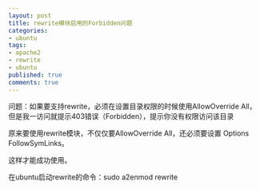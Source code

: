 ```yaml
---
layout: post
title: rewrite模块启用的Forbidden问题
categories:
- ubuntu
tags:
- apache2
- rewrite
- ubuntu
published: true
comments: true
---
```

<p>问题：如果要支持rewrite，必须在设置目录权限的时候使用AllowOverride All，但是我一访问就提示403错误（Forbidden），提示你没有权限访问该目录</p>

<p>原来要使用rewrite模块，不仅仅要AllowOverride All，还必须要设置 Options <span class="hilite1">FollowSymLinks。</span></p>

<p>这样才能成功使用。</p>

<p>在ubuntu启动rewrite的命令：<span>sudo a2enmod rewrite </span></p>
